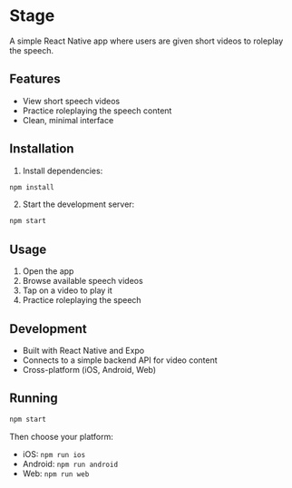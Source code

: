 # Stage

A simple React Native app where users are given short videos to roleplay the speech.

## Features

- View short speech videos
- Practice roleplaying the speech content
- Clean, minimal interface

## Installation

1. Install dependencies:

```bash
npm install
```

2. Start the development server:

```bash
npm start
```

## Usage

1. Open the app
2. Browse available speech videos
3. Tap on a video to play it
4. Practice roleplaying the speech

## Development

- Built with React Native and Expo
- Connects to a simple backend API for video content
- Cross-platform (iOS, Android, Web)

## Running

```bash
npm start
```

Then choose your platform:

- iOS: `npm run ios`
- Android: `npm run android`
- Web: `npm run web`
